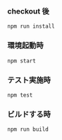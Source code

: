 ### checkout 後
`npm run install`

### 環境起動時
`npm start`

### テスト実施時
`npm test`

### ビルドする時
`npm run build`

